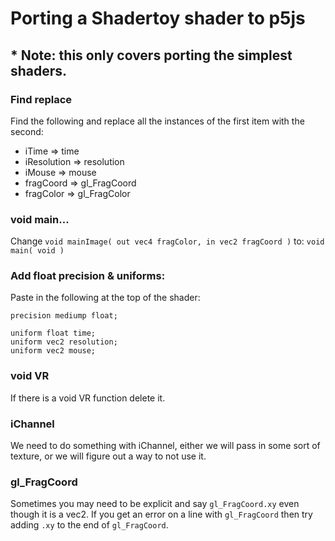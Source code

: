 # Porting a Shadertoy shader to p5js
## * Note: this only covers porting the simplest shaders.

### Find replace
Find the following and replace all the instances of the first item with the second:
 - iTime => time
 - iResolution => resolution
 - iMouse => mouse
 - fragCoord => gl_FragCoord
 - fragColor => gl_FragColor

### void main...
Change
`void mainImage( out vec4 fragColor, in vec2 fragCoord )`
to:
`void main( void )`

### Add float precision & uniforms:
Paste in the following at the top of the shader:
```
precision mediump float;

uniform float time;
uniform vec2 resolution;
uniform vec2 mouse;
```

### void VR
If there is a void VR function delete it.

### iChannel
We need to do something with iChannel, either we will pass in some sort of texture, or we will figure out a way to not use it.

### gl_FragCoord
Sometimes you may need to be explicit and say `gl_FragCoord.xy` even though it is a vec2. If you get an error on a line with `gl_FragCoord` then try adding `.xy` to the end of `gl_FragCoord`.
